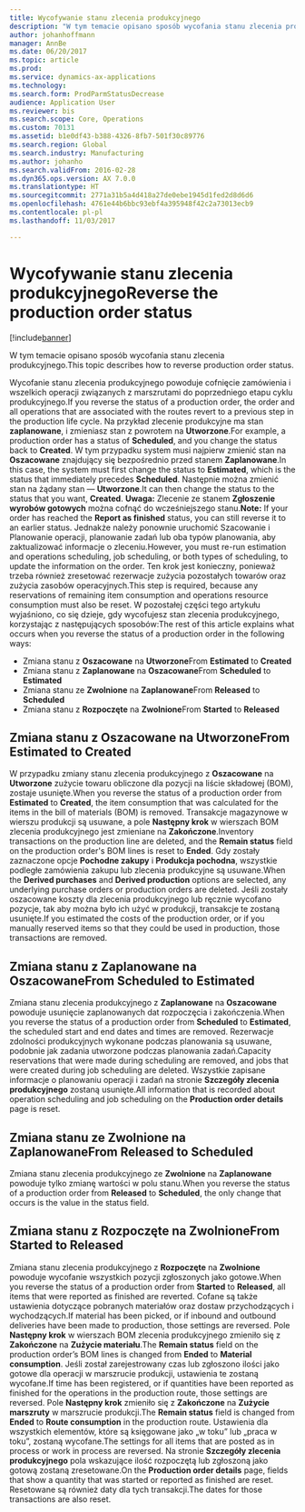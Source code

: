 ```yaml
---
title: Wycofywanie stanu zlecenia produkcyjnego
description: "W tym temacie opisano sposób wycofania stanu zlecenia produkcyjnego."
author: johanhoffmann
manager: AnnBe
ms.date: 06/20/2017
ms.topic: article
ms.prod: 
ms.service: dynamics-ax-applications
ms.technology: 
ms.search.form: ProdParmStatusDecrease
audience: Application User
ms.reviewer: bis
ms.search.scope: Core, Operations
ms.custom: 70131
ms.assetid: b1e0df43-b388-4326-8fb7-501f30c89776
ms.search.region: Global
ms.search.industry: Manufacturing
ms.author: johanho
ms.search.validFrom: 2016-02-28
ms.dyn365.ops.version: AX 7.0.0
ms.translationtype: HT
ms.sourcegitcommit: 2771a31b5a4d418a27de0ebe1945d1fed2d8d6d6
ms.openlocfilehash: 4761e44b6bbc93ebf4a395948f42c2a73013ecb9
ms.contentlocale: pl-pl
ms.lasthandoff: 11/03/2017

---
```


# <a name="reverse-the-production-order-status"></a><span data-ttu-id="15e60-103">Wycofywanie stanu zlecenia produkcyjnego</span><span class="sxs-lookup"><span data-stu-id="15e60-103">Reverse the production order status</span></span>

[!include[banner](../includes/banner.md)]


<span data-ttu-id="15e60-104">W tym temacie opisano sposób wycofania stanu zlecenia produkcyjnego.</span><span class="sxs-lookup"><span data-stu-id="15e60-104">This topic describes how to reverse production order status.</span></span> 

<span data-ttu-id="15e60-105">Wycofanie stanu zlecenia produkcyjnego powoduje cofnięcie zamówienia i wszelkich operacji związanych z marszrutami do poprzedniego etapu cyklu produkcyjnego.</span><span class="sxs-lookup"><span data-stu-id="15e60-105">If you reverse the status of a production order, the order and all operations that are associated with the routes revert to a previous step in the production life cycle.</span></span> <span data-ttu-id="15e60-106">Na przykład zlecenie produkcyjne ma stan **zaplanowane**, i zmieniasz stan z powrotem na **Utworzone**.</span><span class="sxs-lookup"><span data-stu-id="15e60-106">For example, a production order has a status of **Scheduled**, and you change the status back to **Created**.</span></span> <span data-ttu-id="15e60-107">W tym przypadku system musi najpierw zmienić stan na **Oszacowane** znajdujący się bezpośrednio przed stanem **Zaplanowane**.</span><span class="sxs-lookup"><span data-stu-id="15e60-107">In this case, the system must first change the status to **Estimated**, which is the status that immediately precedes **Scheduled**.</span></span> <span data-ttu-id="15e60-108">Następnie można zmienić stan na żądany stan — **Utworzone**.</span><span class="sxs-lookup"><span data-stu-id="15e60-108">It can then change the status to the status that you want, **Created**.</span></span> <span data-ttu-id="15e60-109">**Uwaga:** Zlecenie ze stanem **Zgłoszenie wyrobów gotowych** można cofnąć do wcześniejszego stanu.</span><span class="sxs-lookup"><span data-stu-id="15e60-109">**Note:** If your order has reached the **Report as finished** status, you can still reverse it to an earlier status.</span></span> <span data-ttu-id="15e60-110">Jednakże należy ponownie uruchomić Szacowanie i Planowanie operacji, planowanie zadań lub oba typów planowania, aby zaktualizować informacje o zleceniu.</span><span class="sxs-lookup"><span data-stu-id="15e60-110">However, you must re-run estimation and operations scheduling, job scheduling, or both types of scheduling, to update the information on the order.</span></span> <span data-ttu-id="15e60-111">Ten krok jest konieczny, ponieważ trzeba również zresetować rezerwacje zużycia pozostałych towarów oraz zużycia zasobów operacyjnych.</span><span class="sxs-lookup"><span data-stu-id="15e60-111">This step is required, because any reservations of remaining item consumption and operations resource consumption must also be reset.</span></span> <span data-ttu-id="15e60-112">W pozostałej części tego artykułu wyjaśniono, co się dzieje, gdy wycofujesz stan zlecenia produkcyjnego, korzystając z następujących sposobów:</span><span class="sxs-lookup"><span data-stu-id="15e60-112">The rest of this article explains what occurs when you reverse the status of a production order in the following ways:</span></span>

-   <span data-ttu-id="15e60-113">Zmiana stanu z **Oszacowane** na **Utworzone**</span><span class="sxs-lookup"><span data-stu-id="15e60-113">From **Estimated** to **Created**</span></span>
-   <span data-ttu-id="15e60-114">Zmiana stanu z **Zaplanowane** na **Oszacowane**</span><span class="sxs-lookup"><span data-stu-id="15e60-114">From **Scheduled** to **Estimated**</span></span>
-   <span data-ttu-id="15e60-115">Zmiana stanu ze **Zwolnione** na **Zaplanowane**</span><span class="sxs-lookup"><span data-stu-id="15e60-115">From **Released** to **Scheduled**</span></span>
-   <span data-ttu-id="15e60-116">Zmiana stanu z **Rozpoczęte** na **Zwolnione**</span><span class="sxs-lookup"><span data-stu-id="15e60-116">From **Started** to **Released**</span></span>

## <a name="from-estimated-to-created"></a><span data-ttu-id="15e60-117">Zmiana stanu z Oszacowane na Utworzone</span><span class="sxs-lookup"><span data-stu-id="15e60-117">From Estimated to Created</span></span>
<span data-ttu-id="15e60-118">W przypadku zmiany stanu zlecenia produkcyjnego z **Oszacowane** na **Utworzone** zużycie towaru obliczone dla pozycji na liście składowej (BOM), zostaje usunięte.</span><span class="sxs-lookup"><span data-stu-id="15e60-118">When you reverse the status of a production order from **Estimated** to **Created**, the item consumption that was calculated for the items in the bill of materials (BOM) is removed.</span></span> <span data-ttu-id="15e60-119">Transakcje magazynowe w wierszu produkcji są usuwane, a pole **Następny krok** w wierszach BOM zlecenia produkcyjnego jest zmieniane na **Zakończone**.</span><span class="sxs-lookup"><span data-stu-id="15e60-119">Inventory transactions on the production line are deleted, and the **Remain status** field on the production order's BOM lines is reset to **Ended**.</span></span> <span data-ttu-id="15e60-120">Gdy zostały zaznaczone opcje **Pochodne zakupy** i **Produkcja pochodna**, wszystkie podległe zamówienia zakupu lub zlecenia produkcyjne są usuwane.</span><span class="sxs-lookup"><span data-stu-id="15e60-120">When the **Derived purchases** and **Derived production** options are selected, any underlying purchase orders or production orders are deleted.</span></span> <span data-ttu-id="15e60-121">Jeśli zostały oszacowane koszty dla zlecenia produkcyjnego lub ręcznie wycofano pozycje, tak aby można było ich użyć w produkcji, transakcje te zostaną usunięte.</span><span class="sxs-lookup"><span data-stu-id="15e60-121">If you estimated the costs of the production order, or if you manually reserved items so that they could be used in production, those transactions are removed.</span></span>

## <a name="from-scheduled-to-estimated"></a><span data-ttu-id="15e60-122">Zmiana stanu z Zaplanowane na Oszacowane</span><span class="sxs-lookup"><span data-stu-id="15e60-122">From Scheduled to Estimated</span></span>
<span data-ttu-id="15e60-123">Zmiana stanu zlecenia produkcyjnego z **Zaplanowane** na **Oszacowane** powoduje usunięcie zaplanowanych dat rozpoczęcia i zakończenia.</span><span class="sxs-lookup"><span data-stu-id="15e60-123">When you reverse the status of a production order from **Scheduled** to **Estimated**, the scheduled start and end dates and times are removed.</span></span> <span data-ttu-id="15e60-124">Rezerwacje zdolności produkcyjnych wykonane podczas planowania są usuwane, podobnie jak zadania utworzone podczas planowania zadań.</span><span class="sxs-lookup"><span data-stu-id="15e60-124">Capacity reservations that were made during scheduling are removed, and jobs that were created during job scheduling are deleted.</span></span> <span data-ttu-id="15e60-125">Wszystkie zapisane informacje o planowaniu operacji i zadań na stronie **Szczegóły zlecenia produkcyjnego** zostaną usunięte.</span><span class="sxs-lookup"><span data-stu-id="15e60-125">All information that is recorded about operation scheduling and job scheduling on the **Production order details** page is reset.</span></span>

## <a name="from-released-to-scheduled"></a><span data-ttu-id="15e60-126">Zmiana stanu ze Zwolnione na Zaplanowane</span><span class="sxs-lookup"><span data-stu-id="15e60-126">From Released to Scheduled</span></span>
<span data-ttu-id="15e60-127">Zmiana stanu zlecenia produkcyjnego ze **Zwolnione** na **Zaplanowane** powoduje tylko zmianę wartości w polu stanu.</span><span class="sxs-lookup"><span data-stu-id="15e60-127">When you reverse the status of a production order from **Released** to **Scheduled**, the only change that occurs is the value in the status field.</span></span>

## <a name="from-started-to-released"></a><span data-ttu-id="15e60-128">Zmiana stanu z Rozpoczęte na Zwolnione</span><span class="sxs-lookup"><span data-stu-id="15e60-128">From Started to Released</span></span>
<span data-ttu-id="15e60-129">Zmiana stanu zlecenia produkcyjnego z **Rozpoczęte** na **Zwolnione** powoduje wycofanie wszystkich pozycji zgłoszonych jako gotowe.</span><span class="sxs-lookup"><span data-stu-id="15e60-129">When you reverse the status of a production order from **Started** to **Released**, all items that were reported as finished are reverted.</span></span> <span data-ttu-id="15e60-130">Cofane są także ustawienia dotyczące pobranych materiałów oraz dostaw przychodzących i wychodzących.</span><span class="sxs-lookup"><span data-stu-id="15e60-130">If material has been picked, or if inbound and outbound deliveries have been made to production, those settings are reversed.</span></span> <span data-ttu-id="15e60-131">Pole **Następny krok** w wierszach BOM zlecenia produkcyjnego zmieniło się z **Zakończone** na **Zużycie materiału**.</span><span class="sxs-lookup"><span data-stu-id="15e60-131">The **Remain status** field on the production order’s BOM lines is changed from **Ended** to **Material consumption**.</span></span> <span data-ttu-id="15e60-132">Jeśli został zarejestrowany czas lub zgłoszono ilości jako gotowe dla operacji w marszrucie produkcji, ustawienia te zostaną wycofane.</span><span class="sxs-lookup"><span data-stu-id="15e60-132">If time has been registered, or if quantities have been reported as finished for the operations in the production route, those settings are reversed.</span></span> <span data-ttu-id="15e60-133">Pole **Następny krok** zmieniło się z **Zakończone** na **Zużycie marszruty** w marszrucie produkcji.</span><span class="sxs-lookup"><span data-stu-id="15e60-133">The **Remain status** field is changed from **Ended** to **Route consumption** in the production route.</span></span> <span data-ttu-id="15e60-134">Ustawienia dla wszystkich elementów, które są księgowane jako „w toku” lub „praca w toku”, zostaną wycofane.</span><span class="sxs-lookup"><span data-stu-id="15e60-134">The settings for all items that are posted as in process or work in process are reversed.</span></span> <span data-ttu-id="15e60-135">Na stronie **Szczegóły zlecenia produkcyjnego** pola wskazujące ilość rozpoczętą lub zgłoszoną jako gotową zostaną zresetowane.</span><span class="sxs-lookup"><span data-stu-id="15e60-135">On the **Production order details** page, fields that show a quantity that was started or reported as finished are reset.</span></span> <span data-ttu-id="15e60-136">Resetowane są również daty dla tych transakcji.</span><span class="sxs-lookup"><span data-stu-id="15e60-136">The dates for those transactions are also reset.</span></span>




